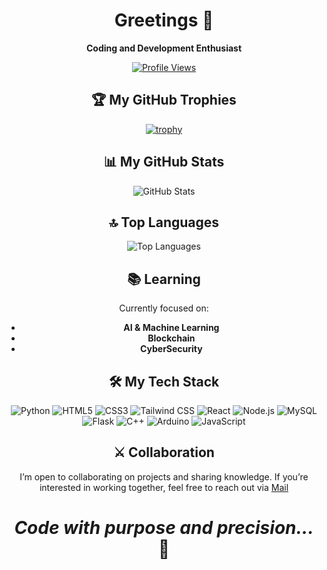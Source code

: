 <div align="center">

# Greetings 👋 

**Coding and Development Enthusiast**

[![Profile Views](https://hits.seeyoufarm.com/api/count/incr/badge.svg?url=https%3A%2F%2Fgithub.com%2FDarthcoder2006&count_bg=%23050052&title_bg=%23000000&icon=github.svg&icon_color=%23484040&title=Profile+Views&edge_flat=false)](https://hits.seeyoufarm.com)

## 🏆 My GitHub Trophies
[![trophy](https://github-profile-trophy.vercel.app/?username=Darthcoder2006&theme=discord)](https://github.com/ryo-ma/github-profile-trophy)

## 📊 My GitHub Stats
![GitHub Stats](https://github-readme-stats.vercel.app/api?username=Darthcoder2006&show_icons=true&theme=dark)

## 🔝 Top Languages
![Top Languages](https://github-readme-stats.vercel.app/api/top-langs/?username=Darthcoder2006&hide_progress=true&theme=dark)

## 📚 Learning
Currently focused on:
- **AI & Machine Learning**
- **Blockchain**
- **CyberSecurity**

## 🛠️ My Tech Stack
![Python](https://img.shields.io/badge/Python-%233776AB?style=flat&logo=python&logoColor=white&logoSize=auto)
![HTML5](https://img.shields.io/badge/HTML-%23E34F26?style=flat&logo=html5&logoColor=white&logoSize=auto)
![CSS3](https://img.shields.io/badge/CSS3-%231572B6?style=flat&logo=css3&logoColor=white&logoSize=auto)
![Tailwind CSS](https://img.shields.io/badge/Tailwind_CSS-%2306B6D4?style=flat&logo=tailwindcss&logoColor=white&logoSize=auto)
![React](https://img.shields.io/badge/React-%2361DAFB?style=flat&logo=react&logoColor=white&logoSize=auto)
![Node.js](https://img.shields.io/badge/Node.js-%235FA04E?style=flat&logo=nodedotjs&logoColor=white&logoSize=auto)
![MySQL](https://img.shields.io/badge/MySQL-%234479A1?style=flat&logo=mysql&logoColor=white&logoSize=auto)
![Flask](https://img.shields.io/badge/Flask-%23000000?style=flat&logo=flask&logoColor=white&logoSize=auto)
![C++](https://img.shields.io/badge/C%2B%2B-%2300599C?style=flat&logo=c%2B%2B&logoColor=white&logoSize=auto)
![Arduino](https://img.shields.io/badge/Arduino-%2300878F?style=flat&logo=arduino&logoColor=white&logoSize=auto)
![JavaScript](https://img.shields.io/badge/JavaScript-%23F7DF1E?style=flat&logo=javascript&logoColor=white&logoSize=auto)

## ⚔️ Collaboration
I’m open to collaborating on projects and sharing knowledge. If you’re interested in working together, feel free to reach out via [Mail](mailto:darthcoder2006@proton.me)

# *Code with purpose and precision...* 🖤

</div>
